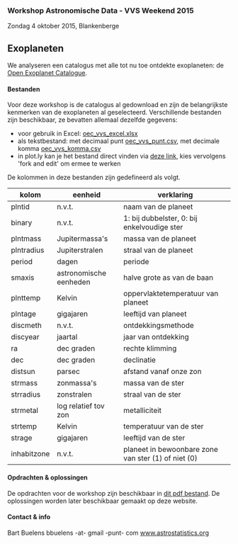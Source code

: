 ### Workshop Astronomische Data - VVS Weekend 2015
Zondag 4 oktober 2015, Blankenberge
## Exoplaneten
We analyseren een catalogus met alle tot nu toe ontdekte exoplaneten: de [Open Exoplanet Catalogue](http://www.openexoplanetcatalogue.com/).

#### Bestanden
Voor deze workshop is de catalogus al gedownload en zijn de belangrijkste kenmerken van de exoplaneten al geselecteerd. Verschillende bestanden zijn beschikbaar, ze bevatten allemaal dezelfde gegevens: 

- voor gebruik in Excel: [oec_vvs_excel.xlsx](https://github.com/bbuelens/wad2015/raw/master/oec_vvs_excel.xlsx)
- als tekstbestand: met decimaal punt [oec_vvs_punt.csv](https://github.com/bbuelens/wad2015/raw/master/oec_vvs_punt.csv), met decimale komma [oec_vvs_komma.csv](https://github.com/bbuelens/wad2015/raw/master/oec_vvs_komma.csv)
- in plot.ly kan je het bestand direct vinden via [deze link](https://plot.ly/~bbuelens/71), kies vervolgens 'fork and edit' om ermee te werken

De kolommen in deze bestanden zijn gedefineerd als volgt.

| kolom | eenheid | verklaring |
| ----- | ------- | ---------- |
| plntid | n.v.t. | naam van de planeet |
| binary | n.v.t. | 1: bij dubbelster, 0: bij enkelvoudige ster |
| plntmass | Jupitermassa's | massa van de planeet |
| plntradius | Jupiterstralen | straal van de planeet |
| period | dagen | periode |
| smaxis | astronomische eenheden | halve grote as van de baan |
| plnttemp | Kelvin | oppervlaktetemperatuur van planeet | 
| plntage | gigajaren | leeftijd van planeet |
| discmeth | n.v.t. | ontdekkingsmethode | 
| discyear | jaartal | jaar van ontdekking |
| ra | dec graden | rechte klimming |
| dec | dec graden | declinatie | 
| distsun | parsec | afstand vanaf onze zon | 
| strmass | zonmassa's | massa van de ster | 
| strradius | zonstralen | straal van de ster |
| strmetal | log relatief tov zon | metalliciteit | 
| strtemp | Kelvin | temperatuur van de ster |
| strage | gigajaren | leeftijd van de ster |
| inhabitzone | n.v.t. | planeet in bewoonbare zone van ster (1) of niet (0) |

#### Opdrachten & oplossingen
De opdrachten voor de workshop zijn beschikbaar in [dit pdf bestand](https://github.com/bbuelens/wad2015/raw/master/opdrachten.pdf). De oplossingen worden later beschikbaar gemaakt op deze website.

#### Contact & info
Bart Buelens
bbuelens -at- gmail -punt- com
www.astrostatistics.org
